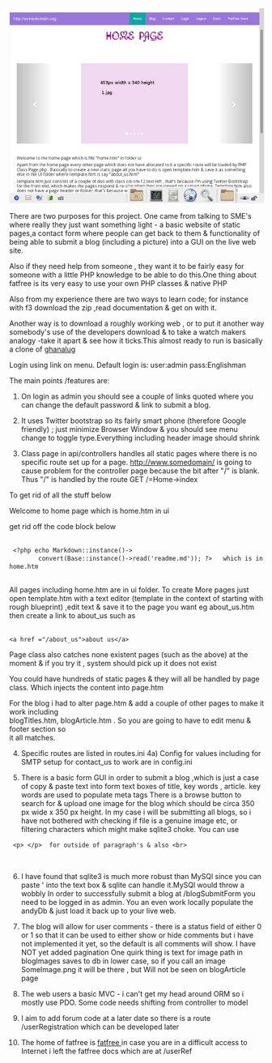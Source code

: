 
![screenshot](ui/images/myweb.png)

There are two purposes for this project. One came from talking to SME's where really 
they just want something light - a basic website  of static pages,a contact form where people
can get back to them  & functionality of being able to submit a blog (including a picture)
into a GUI on the live web site.

Also if they need help from someone , they want it to be fairly easy for 
someone with a little PHP knowledge to be able to do this.One thing 
about fatfree is its very easy to use your own PHP classes & native PHP



Also from my experience there are two ways to learn code; for 
instance with f3 download the zip ,read documentation & get on with it.

 Another way is to download a roughly working web , or to put it another way 
somebody's use of the developers download  & to take a watch makers analogy -take it apart 
& see how it ticks.This almost ready to run is basically a clone of 
[ghanalug ](http://ghanalug.org)


Login using link on menu. Default login is:
user:admin
pass:Englishman




The main points /features are:

1) On login as admin you should see a couple of links quoted where you can 
change the default password & link to submit a blog.  


2) It uses Twitter bootstrap so its fairly smart phone (therefore Google friendly) ;
just minimize Browser Window & you should see menu change to toggle type.Everything including header image should shrink

3) Class page in api/controllers  handles all static pages where there is no specific
 route set up for a  page. http://www.somedomain/ is going to cause problem for the controller
 page because the bit after "/" is blank. Thus "/" is handled by the route 
 GET /=Home->index 
 
 To get rid of all the stuff below <p> Welcome to home page which is home.htm in ui </p>
 
 get rid off the code block below 
 
```
 
 <?php echo Markdown::instance()->
		convert(Base::instance()->read('readme.md')); ?>   which is in home.htm
 
```


 
 
 

All pages including home.htm are in ui folder. To create More pages just open template.htm with a text editor
(template in the context
 of starting with rough blueprint) ,edit text & save it to the page you want eg about_us.htm 
 then create a link to about_us such as 

```
  
<a href ="/about_us">about us</a>
```

Page class also catches none existent pages (such as the above) at the moment & if you try it , 
system should pick up it does not exist

You could have hundreds of static pages & they will all be handled by page class. 
Which injects the content into page.htm

For the blog i had to alter page.htm & add a couple of other pages to make it work including  
blogTitles.htm,  blogArticle.htm . So you are going to have to edit menu & footer section so  
it all matches. 


4) Specific routes are listed in routes.ini 
4a) Config for values including for SMTP setup for contact_us to work are in config.ini

5) There is a basic form GUI in order to submit a blog ,which is just a case of copy & paste 
text into form text boxes of title, key words , article. key words are used to populate meta tags
There is a browse button to search for & upload one image for the blog which should be circa
 350 px wide x 350 px height.  In my case i will be submitting all blogs, so i have 
 not bothered with checking if file  is a genuine image etc, or filtering characters 
 which might make sqlite3 choke. You can use 

```
 <p> </p>  for outside of paragraph's & also <br>
 
 
 ```
 6) I have found that sqlite3 is much more robust than MySQl since you can paste ' into the text box & sqlite can handle it.MySQl would throw a wobbly 
 In order to successfully submit a blog at  /blogSubmitForm you need to be logged in as admin.
 You an even work locally populate the andyDb & just load it back up to your live web.

 
 
 7) The blog will allow for user comments - there is a status field  of either 0 or 1 so 
 that it can be used  to either show or hide comments but i have not implemented it yet, 
 so the default is all comments will show. I have NOT yet   added pagination
 One quirk thing is text for image path in blogImages saves to db in 
 lower case, so if you call an image SomeImage.png it will be there , 
 but Will not be seen on blogArticle page
 
 
 8) The web users a basic MVC - i can't get my head around ORM 
 so i mostly use PDO. Some code needs shifting from controller to model

9) I aim to add forum code at a later date  so there is a route /userRegistration which can be developed later

10) The home of fatfree is  [fatfree ]( https://fatfreeframework.com/3.6/home ) in case you are in a difficult
access to Internet i left the fatfree docs which are at /userRef

